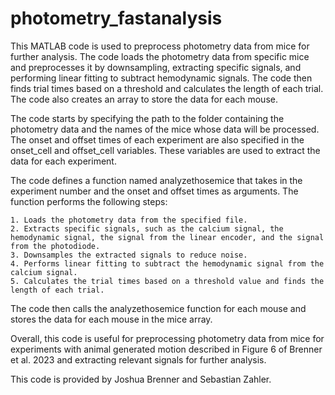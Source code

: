 # photometry_fastanalysis

This MATLAB code is used to preprocess photometry data from mice for further analysis. The code loads the photometry data from specific mice and preprocesses it by downsampling, extracting specific signals, and performing linear fitting to subtract hemodynamic signals. The code then finds trial times based on a threshold and calculates the length of each trial. The code also creates an array to store the data for each mouse.

The code starts by specifying the path to the folder containing the photometry data and the names of the mice whose data will be processed. The onset and offset times of each experiment are also specified in the onset_cell and offset_cell variables. These variables are used to extract the data for each experiment.

The code defines a function named analyzethosemice that takes in the experiment number and the onset and offset times as arguments. The function performs the following steps:

    1. Loads the photometry data from the specified file.
    2. Extracts specific signals, such as the calcium signal, the hemodynamic signal, the signal from the linear encoder, and the signal from the photodiode.
    3. Downsamples the extracted signals to reduce noise.
    4. Performs linear fitting to subtract the hemodynamic signal from the calcium signal.
    5. Calculates the trial times based on a threshold value and finds the length of each trial.

The code then calls the analyzethosemice function for each mouse and stores the data for each mouse in the mice array.

Overall, this code is useful for preprocessing photometry data from mice for experiments with animal generated motion described in Figure 6 of Brenner et al. 2023 and extracting relevant signals for further analysis. 

This code is provided by Joshua Brenner and Sebastian Zahler.
